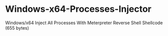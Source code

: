 # Windows-x64-Processes-Injector
Windows/x64 Inject All Processes With Meterpreter Reverse Shell Shellcode (655 bytes)
